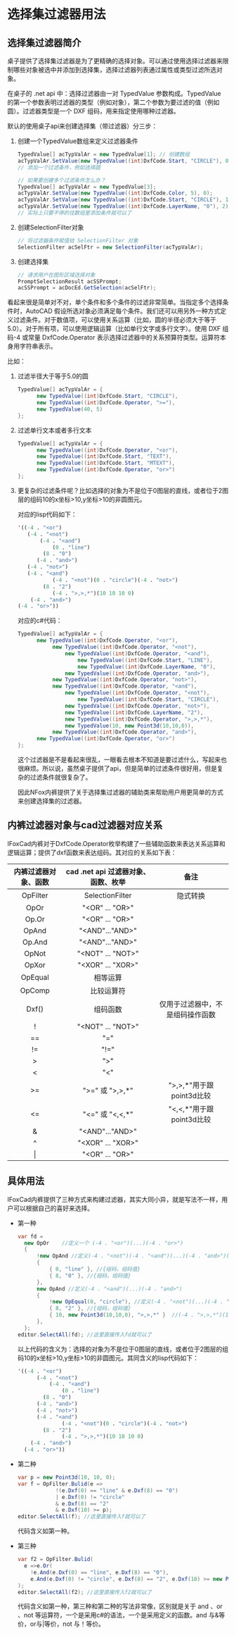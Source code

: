 # 选择集过滤器用法

## 选择集过滤器简介

桌子提供了选择集过滤器是为了更精确的选择对象。可以通过使用选择过滤器来限制哪些对象被选中并添加到选择集，选择过滤器列表通过属性或类型过滤所选对象。

在桌子的 .net api 中：选择过滤器由一对 TypedValue 参数构成。TypedValue 的第一个参数表明过滤器的类型（例如对象），第二个参数为要过滤的值（例如圆）。过滤器类型是一个 DXF 组码，用来指定使用哪种过滤器。

默认的使用桌子api来创建选择集（带过滤器）分三步：

1. 创建一个TypedValue数组来定义过滤器条件

   ```c#
   TypedValue[] acTypValAr = new TypedValue[1]; // 创建数组
   acTypValAr.SetValue(new TypedValue((int)DxfCode.Start, "CIRCLE"), 0); 
   // 添加一个过滤条件，例如选择圆
   
   // 如果要创建多个过滤条件怎么办？
   TypedValue[] acTypValAr = new TypedValue[3];
   acTypValAr.SetValue(new TypedValue((int)DxfCode.Color, 5), 0);
   acTypValAr.SetValue(new TypedValue((int)DxfCode.Start, "CIRCLE"), 1);
   acTypValAr.SetValue(new TypedValue((int)DxfCode.LayerName, "0"), 2);
   // 实际上只要不停的往数组里添加条件就可以了
   ```

2. 创建SelectionFilter对象

   ```c#
   // 将过滤器条件赋值给 SelectionFilter 对象
   SelectionFilter acSelFtr = new SelectionFilter(acTypValAr);
   ```

3. 创建选择集

   ```c#
   // 请求用户在图形区域选择对象
   PromptSelectionResult acSSPrompt;
   acSSPrompt = acDocEd.GetSelection(acSelFtr);
   ```

看起来很是简单对不对，单个条件和多个条件的过滤非常简单。当指定多个选择条件时，AutoCAD 假设所选对象必须满足每个条件。我们还可以用另外一种方式定义过滤条件。对于数值项，可以使用关系运算（比如，圆的半径必须大于等于 5.0）。对于所有项，可以使用逻辑运算（比如单行文字或多行文字）。使用 DXF 组码-4 或常量 DxfCode.Operator 表示选择过滤器中的关系预算符类型。运算符本身用字符串表示。

比如：

 1.  过滤半径大于等于5.0的圆

     ```c#
     TypedValue[] acTypValAr = {
           new TypedValue((int)DxfCode.Start, "CIRCLE"),
           new TypedValue((int)DxfCode.Operator, ">="), 
           new TypedValue(40, 5)
     };
     ```

 2.  过滤单行文本或者多行文本

     ```c#
     TypedValue[] acTypValAr = {
           new TypedValue((int)DxfCode.Operator, "<or"),
           new TypedValue((int)DxfCode.Start, "TEXT"),
           new TypedValue((int)DxfCode.Start, "MTEXT"),
           new TypedValue((int)DxfCode.Operator, "or>")
     };
     ```

 3.  更复杂的过滤条件呢？比如选择的对象为不是位于0图层的直线，或者位于2图层的组码10的x坐标>10,y坐标>10的非圆图元。

     对应的lisp代码如下：

     ```lisp
     '((-4 . "<or")
       	(-4 . "<not")
       		(-4 . "<and")
       			(0 . "line")
             (8 . "0")
           (-4 . "and>")
       	(-4 . "not>")
       	(-4 . "<and")
       			(-4 . "<not")(0 . "circle")(-4 . "not>")
             (8 . "2")
       			(-4 . ">,>,*")(10 10 10 0)
         (-4 . "and>")
     (-4 . "or>"))
     ```

     对应的c#代码：

     ```c#
     TypedValue[] acTypValAr = {
           new TypedValue((int)DxfCode.Operator, "<or"),
       			new TypedValue((int)DxfCode.Operator, "<not"),
       				new TypedValue((int)DxfCode.Operator, "<and"),
       					new TypedValue((int)DxfCode.Start, "LINE"),
       					new TypedValue((int)DxfCode.LayerName, "0"),
       				new TypedValue((int)DxfCode.Operator, "and>"),
       			new TypedValue((int)DxfCode.Operator, "not>"),
       			new TypedValue((int)DxfCode.Operator, "<and"),
       				new TypedValue((int)DxfCode.Operator, "<not"),
       					new TypedValue((int)DxfCode.Start, "CIRCLE"),
       				new TypedValue((int)DxfCode.Operator, "not>"),
       				new TypedValue((int)DxfCode.LayerName, "2"),
       				new TypedValue((int)DxfCode.Operator, ">,>,*"),
       				new TypedValue(10, new Point3d(10,10,0)),
       			new TypedValue((int)DxfCode.Operator, "and>"),
           new TypedValue((int)DxfCode.Operator, "or>")
     };
     ```

     这个过滤器是不是看起来很乱，一眼看去根本不知道是要过滤什么，写起来也很麻烦。所以说，虽然桌子提供了api，但是简单的过滤条件很好用，但是复杂的过滤条件就很复杂了。

     因此NFox内裤提供了关于选择集过滤器的辅助类来帮助用户用更简单的方式来创建选择集的过滤器。

## 内裤过滤器对象与cad过滤器对应关系

IFoxCad内裤对于DxfCode.Operator枚举构建了一些辅助函数来表达关系运算和逻辑运算；提供了dxf函数来表达组码。其对应的关系如下表：

| 内裤过滤器对象、函数 | cad .net api 过滤器对象、函数、枚举 |               备注               |
| :------------------: | :---------------------------------: | :------------------------------: |
|       OpFilter       |           SelectionFilter           |             隐式转换             |
|         OpOr         |           "<OR" ... "OR>"           |                                  |
|        Op.Or         |           "<OR" ... "OR>"           |                                  |
|        OpAnd         |           "<AND"..."AND>"           |                                  |
|        Op.And        |           "<AND"..."AND>"           |                                  |
|        OpNot         |          "<NOT" ... "NOT>"          |                                  |
|        OpXor         |          "<XOR" ... "XOR>"          |                                  |
|       OpEqual        |              相等运算               |                                  |
|        OpComp        |             比较运算符              |                                  |
|        Dxf()         |              组码函数               | 仅用于过滤器中，不是组码操作函数 |
|          !           |          "<NOT" ... "NOT>"          |                                  |
|          ==          |                 "="                 |                                  |
|          !=          |                "!="                 |                                  |
|          >           |                 ">"                 |                                  |
|          <           |                 "<"                 |                                  |
|          >=          |           ">=" 或 ">,>,*"           |     ">,>,*"用于跟point3d比较     |
|          <=          |           "<=" 或 "<,<,*"           |     "<,<,*"用于跟point3d比较     |
|          &           |           "<AND"..."AND>"           |                                  |
|          ^           |          "<XOR" ... "XOR>"          |                                  |
|          \|          |           "<OR" ... "OR>"           |                                  |

## 具体用法

IFoxCad内裤提供了三种方式来构建过滤器，其实大同小异，就是写法不一样，用户可以根据自己的喜好来选择。

- 第一种

  ```c#
  var fd =
  	new OpOr    //定义一个 (-4 . "<or")(...)(-4 . "or>")
  	{
  		!new OpAnd //定义(-4 . "<not")(-4 . "<and")(...)(-4 . "and>")(-4 . "not>")
  		{
  			{ 0, "line" }, //{组码，组码值}
  			{ 8, "0" }, //{组码，组码值}
  		},
  		new OpAnd //定义(-4 . "<and")(...)(-4 . "and>")
  		{
  			!new OpEqual(0, "circle"), //定义(-4 . "<not")(...)(-4 . "not>")
  			{ 8, "2" }, //{组码，组码值}
  			{ 10, new Point3d(10,10,0), ">,>,*" }  //(-4 . ">,>,*")(10 10 10 0)
  		},
  	};
  editor.SelectAll(fd); //这里直接传入fd就可以了
  ```

  以上代码的含义为：选择的对象为不是位于0图层的直线，或者位于2图层的组码10的x坐标>10,y坐标>10的非圆图元。其同含义的lisp代码如下：

  ```lisp
  '((-4 . "<or")
    	(-4 . "<not")
    		(-4 . "<and")
    			(0 . "line")
          (8 . "0")
        (-4 . "and>")
    	(-4 . "not>")
    	(-4 . "<and")
    			(-4 . "<not")(0 . "circle")(-4 . "not>")
          (8 . "2")
    			(-4 . ">,>,*")(10 10 10 0)
      (-4 . "and>")
    (-4 . "or>"))
  ```

- 第二种

  ```c#
  var p = new Point3d(10, 10, 0);
  var f = OpFilter.Bulid(e => 
              !(e.Dxf(0) == "line" & e.Dxf(8) == "0") 
              | e.Dxf(0) != "circle" 
              & e.Dxf(8) == "2" 
              & e.Dxf(10) >= p);
  editor.SelectAll(f); //这里直接传入f就可以了
  ```

  代码含义如第一种。

- 第三种

  ```c#
  var f2 = OpFilter.Bulid(
    e =>e.Or(
      !e.And(e.Dxf(0) == "line", e.Dxf(8) == "0"),
      e.And(e.Dxf(0) != "circle", e.Dxf(8) == "2", e.Dxf(10) >= new Point3d(10, 10, 0)))
  );
  editor.SelectAll(f2); //这里直接传入f2就可以了
  ```

  代码含义如第一种，第三种和第二种的写法非常像，区别就是关于 and 、or 、not 等运算符，一个是采用c#的语法，一个是采用定义的函数。and 与&等价，or与|等价，not 与！等价。